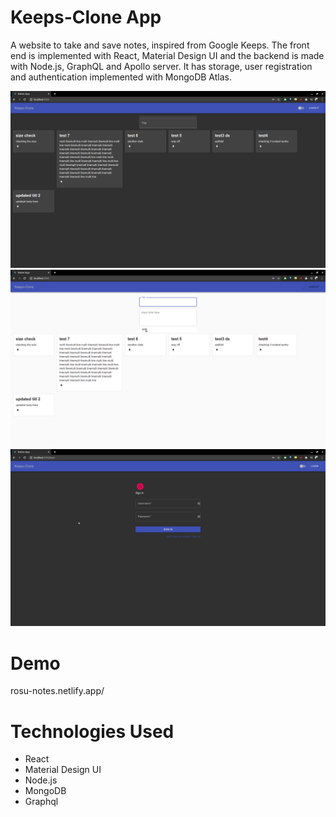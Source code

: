 # Keeps-Clone App
A website to take and save notes, inspired from Google Keeps. The front end is implemented with React, Material Design UI and the backend is made with Node.js, GraphQL and Apollo server. It has storage, user registration and authentication implemented with MongoDB Atlas. 

![Image description](https://github.com/rohith788/Notes-frontend/blob/main/Projects_images/main_pg.png)
![Image description](https://github.com/rohith788/Notes-frontend/blob/main/Projects_images/input%20open.png)
![Image description](https://github.com/rohith788/Notes-frontend/blob/main/Projects_images/notes_login_screen.png)

# Demo
rosu-notes.netlify.app/

# Technologies Used
* React
* Material Design UI
* Node.js
* MongoDB
* Graphql
